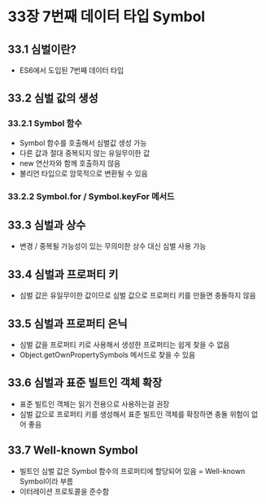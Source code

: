 # 33장 7번째 데이터 타입 Symbol

## 33.1 심벌이란?

- ES6에서 도입된 7번째 데이터 타입

## 33.2 심벌 값의 생성

### 33.2.1 Symbol 함수

- Symbol 함수를 호출해서 심벌값 생성 가능
- 다른 값과 절대 중복되지 않는 유일무이한 값
- new 연산자와 함께 호출하지 않음
- 불리언 타입으로 암묵적으로 변환될 수 있음

### 33.2.2 Symbol.for / Symbol.keyFor 메서드

## 33.3 심벌과 상수

- 변경 / 중복될 가능성이 있는 무의미한 상수 대신 심벌 사용 가능

## 33.4 심벌과 프로퍼티 키

- 심벌 값은 유일무이한 값이므로 심벌 값으로 프로퍼티 키를 만들면 충돌하지 않음

## 33.5 심벌과 프로퍼티 은닉

- 심벌 값을 프로퍼티 키로 사용해서 생성한 프로퍼티는 쉽게 찾을 수 없음
- Object.getOwnPropertySymbols 메서드로 찾을 수 있음

## 33.6 심벌과 표준 빌트인 객체 확장

- 표준 빌트인 객체는 읽기 전용으로 사용하는걸 권장
- 심벌 값으로 프로퍼티 키를 생성해서 표준 빌트인 객체를 확장하면 충돌 위험이 없어 좋음

## 33.7 Well-known Symbol

- 빌트인 심벌 값은 Symbol 함수의 프로퍼티에 할당되어 있음 = Well-known Symbol이라 부름
- 이터레이션 프로토콜을 준수함
